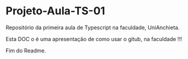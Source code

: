 # Projeto-Aula-TS-01
Repositório da primeira aula de Typescript na faculdade, UniAnchieta.

Esta DOC o é uma apresentação de como usar o gitub, na faculdade !!!

Fim do Readme.
